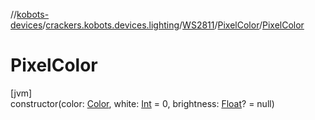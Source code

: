 //[kobots-devices](../../../../index.md)/[crackers.kobots.devices.lighting](../../index.md)/[WS2811](../index.md)/[PixelColor](index.md)/[PixelColor](-pixel-color.md)

# PixelColor

[jvm]\
constructor(color: [Color](https://docs.oracle.com/javase/8/docs/api/java/awt/Color.html), white: [Int](https://kotlinlang.org/api/latest/jvm/stdlib/kotlin/-int/index.html) = 0, brightness: [Float](https://kotlinlang.org/api/latest/jvm/stdlib/kotlin/-float/index.html)? = null)
